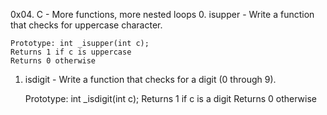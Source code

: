 0x04. C - More functions, more nested loops
0. isupper - Write a function that checks for uppercase character.

    Prototype: int _isupper(int c);
    Returns 1 if c is uppercase
    Returns 0 otherwise
1. isdigit - Write a function that checks for a digit (0 through 9).

    Prototype: int _isdigit(int c);
    Returns 1 if c is a digit
    Returns 0 otherwise
 
